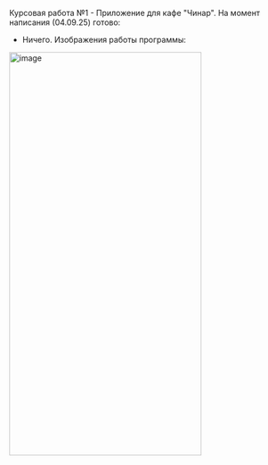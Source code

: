 Курсовая работа №1 - Приложение для кафе "Чинар".
На момент написания (04.09.25) готово:
- Ничего.
Изображения работы программы:
<img width="345" height="723" alt="image" src="https://github.com/user-attachments/assets/1903c135-92f2-4030-bf62-ae61114548e0" />
